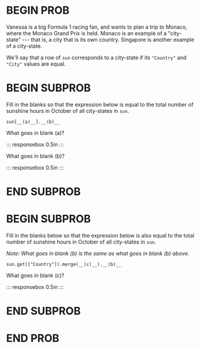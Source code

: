 # BEGIN PROB

Vanessa is a big Formula 1 racing fan, and wants to plan a trip to
Monaco, where the Monaco Grand Prix is held. Monaco is an example of a
"city-state\" --- that is, a city that is its own country. Singapore is
another example of a city-state.

We'll say that a row of `sun` corresponds to a city-state if its
`"Country"` and `"City"` values are equal.

# BEGIN SUBPROB

Fill in the blanks so that the expression below is equal to the total
number of sunshine hours in October of all city-states in `sun`.

    sun[__(a)__].__(b)__

What goes in blank (a)?

::: responsebox
0.5in
:::

What goes in blank (b)?

::: responsebox
0.5in
:::

# END SUBPROB

# BEGIN SUBPROB

Fill in the blanks below so that the expression below is also equal to
the total number of sunshine hours in October of all city-states in
`sun`.

*Note: What goes in blank (b) is the same as what goes in blank (b)
above.*

    sun.get(["Country"]).merge(__(c)__).__(b)__

What goes in blank (c)?

::: responsebox
0.5in
:::

# END SUBPROB

# END PROB